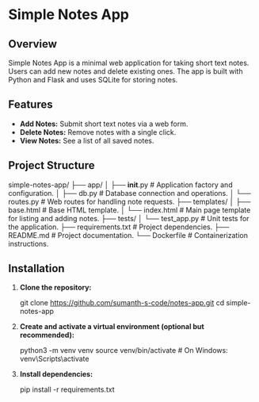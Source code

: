 # Simple Notes App

## Overview

Simple Notes App is a minimal web application for taking short text notes. Users can add new notes and delete existing ones. The app is built with Python and Flask and uses SQLite for storing notes.

## Features

- **Add Notes:** Submit short text notes via a web form.
- **Delete Notes:** Remove notes with a single click.
- **View Notes:** See a list of all saved notes.

## Project Structure

simple-notes-app/
├── app/
│   ├── __init__.py       # Application factory and configuration.
│   ├── db.py             # Database connection and operations.
│   └── routes.py         # Web routes for handling note requests.
├── templates/
│   ├── base.html         # Base HTML template.
│   └── index.html        # Main page template for listing and adding notes.
├── tests/
│   └── test_app.py       # Unit tests for the application.
├── requirements.txt      # Project dependencies.
├── README.md             # Project documentation.
└── Dockerfile            # Containerization instructions.


## Installation

1. **Clone the repository:**

   git clone https://github.com/sumanth-s-code/notes-app.git
   cd simple-notes-app

2. **Create and activate a virtual environment (optional but recommended):**

    python3 -m venv venv
    source venv/bin/activate   # On Windows: venv\Scripts\activate

3. **Install dependencies:**

    pip install -r requirements.txt



